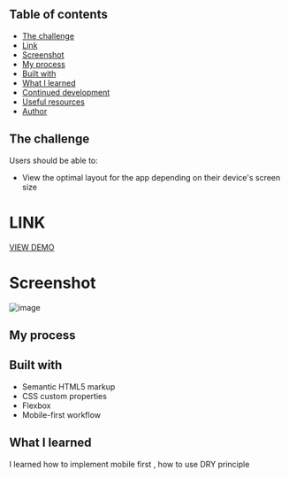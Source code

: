 
## Table of contents


  - [The challenge](#the-challenge)
  - [Link](#link)
  - [Screenshot](#screenshot)
  - [My process](#my-process)
  - [Built with](#built-with)
  - [What I learned](#what-i-learned)
  - [Continued development](#continued-development)
  - [Useful resources](#useful-resources)
  - [Author](#author)

## The challenge

Users should be able to:

- View the optimal layout for the app depending on their device's screen size

# LINK

[VIEW DEMO](https://miron-silviu.github.io/project-landing-page/)

# Screenshot
![image](https://github.com/Miron-Silviu/project-landing-page/assets/119732322/c1e80c71-a17a-4116-b608-7598206d8997)





## My process

## Built with

- Semantic HTML5 markup
- CSS custom properties
- Flexbox
- Mobile-first workflow


## What I learned

I learned how to implement mobile first , how to use DRY principle


